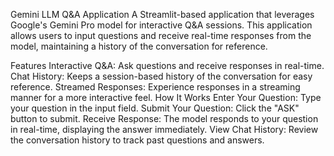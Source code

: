 Gemini LLM Q&A Application
A Streamlit-based application that leverages Google's Gemini Pro model for interactive Q&A sessions.
This application allows users to input questions and receive real-time responses from the model, maintaining a history of the conversation for reference.

Features
Interactive Q&A: Ask questions and receive responses in real-time.
Chat History: Keeps a session-based history of the conversation for easy reference.
Streamed Responses: Experience responses in a streaming manner for a more interactive feel.
How It Works
Enter Your Question: Type your question in the input field.
Submit Your Question: Click the "ASK" button to submit.
Receive Response: The model responds to your question in real-time, displaying the answer immediately.
View Chat History: Review the conversation history to track past questions and answers.
